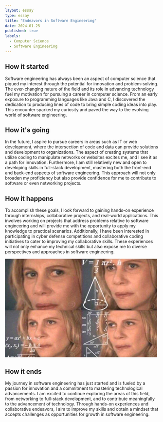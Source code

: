 ```yaml
---
layout: essay
type: essay
title: "Endeavors in Software Engineering"
date: 2024-01-25
published: true
labels:
  - Computer Science
  - Software Engineering
---
```


## How it started

Software engineering has always been an aspect of computer science that piqued my interest through the potential for innovation and problem-solving. The ever-changing nature of the field and its role in advancing technology fuel my motivation for pursuing a career in computer science. From an early exposure to programming languages like Java and C, I discovered the dedication to producing lines of code to bring simple coding ideas into play. This encounter sparked my curiosity and paved the way to the evolving world of software engineering.

## How it's going

In the future, I aspire to pursue careers in areas such as IT or web development, where the intersection of code and data can provide solutions and development to organizations. The aspect of creating systems that utilize coding to manipulate networks or websites excites me, and I see it as a path for innovation. Furthermore, I am still relatively new and open to developing skills in full-stack development, mastering both the front-end and back-end aspects of software engineering. This approach will not only broaden my proficiency but also provide confidence for me to contribute to software or even networking projects.

## How it happens

To accomplish these goals, I look forward to gaining hands-on experience through internships, collaborative projects, and real-world applications. This involves working on projects that address problems relative to software engineering and will provide me with the opportunity to apply my knowledge to practical scenarios. Additionally, I have been interested in participating in cyber defense competitions and collaborative coding initiatives to cater to improving my collaborative skills. These experiences will not only enhance my technical skills but also expose me to diverse perspectives and approaches in software engineering.

<div class="text-center p-4">
  <img width="500px" src="/img/confused 2.png" class="img-thumbnail" >
</div>

## How it ends

My journey in software engineering has just started and is fueled by a passion for innovation and a commitment to mastering technological advancements. I am excited to continue exploring the areas of this field, from networking to full-stack development, and to contribute meaningfully to the advancement of technology. Through hands-on experiences and collaborative endeavors, I aim to improve my skills and obtain a mindset that accepts challenges as opportunities for growth in software engineering.







